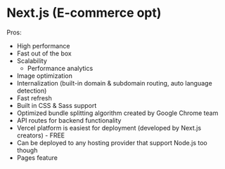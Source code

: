 # Next.js (E-commerce opt)

Pros:

- High performance
- Fast out of the box
- Scalability
  - Performance analytics
- Image optimization
- Internalization (built-in domain & subdomain routing, auto language detection)
- Fast refresh
- Built in CSS & Sass support
- Optimized bundle splitting algorithm created by Google Chrome team
- API routes for backend functionality
- Vercel platform is easiest for deployment (developed by Next.js creators) - FREE
- Can be deployed to any hosting provider that support Node.js too though
- Pages feature
